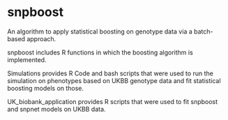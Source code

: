 # snpboost
An algorithm to apply statistical boosting on genotype data via a batch-based approach.

snpboost includes R functions in which the boosting algorithm is implemented.

Simulations provides R Code and bash scripts that were used to run the simulation on phenotypes based on UKBB genotype data and fit statistical boosting models on those.

UK_biobank_application provides R scripts that were used to fit snpboost and snpnet models on UKBB data.